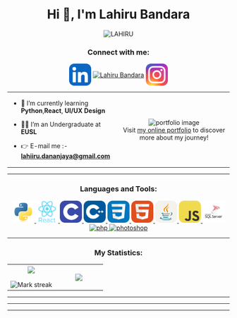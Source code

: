<h1 align="center">Hi 👋, I'm Lahiru Bandara</h1>
<p align="center"> <img src="https://komarev.com/ghpvc/?username=LAHI-RU&label=Profile%20views&color=0e75b6&style=flat" alt="LAHIRU" /> </p>

<h3 align="center">Connect with me:</h3>
<p align="center">
<a href="https://www.linkedin.com/in/lahirubandaara" target="blank"><img align="center" src="https://github.com/tandpfun/skill-icons/blob/main/icons/LinkedIn.svg" alt="Lahiru Bandara" height="50" width="50" /></a>
<a href="https://fb.com/lahiru.bandara.1428921?mibextid=ZbWKwL" target="blank"><img align="center" src="https://raw.githubusercontent.com/rahuldkjain/github-profile-readme-generator/master/src/images/icons/Social/facebook.svg" alt="Lahiru Bandara" height="50" width="50" /></a>
<a href="https://instagram.com/l_a_h_i_r_u._" target="blank"><img align="center" src="https://github.com/tandpfun/skill-icons/blob/main/icons/Instagram.svg" alt="Lahiru Bandara" height="50" width="50" /></a>
</p>

<table align="center">
<tr border="none">
<td width="50%" align="left">

- 🌱 I’m currently learning **Python**,**React**, **UI/UX Design**

- 🧑‍🎓 I’m an Undergraduate at **EUSL**

- 👉 E-mail me :- **lahiiru.dananjaya@gmail.com**

</td>
<td width="50%" align="center">
  
  <img align="center" alt="portfolio image" width="600" src="">
  <br>
  Visit <a href="">my online portfolio</a> to discover more about my journey!  
</td>
</tr>
</table>

---

<h3 align="center">Languages and Tools:</h3>
<p align="center"> <a href="https://www.python.org" target="_blank" rel="noreferrer"> <img src="https://raw.githubusercontent.com/devicons/devicon/master/icons/python/python-original.svg" alt="python" width="50" height="50"/> </a> <a href="https://reactjs.org/" target="_blank" rel="noreferrer"> <img src="https://raw.githubusercontent.com/devicons/devicon/master/icons/react/react-original-wordmark.svg" alt="react" width="50" height="50"/> </a> <a href="https://www.cprogramming.com/" target="_blank" rel="noreferrer"> <img src="https://github.com/tandpfun/skill-icons/blob/main/icons/C.svg" alt="c" width="50" height="50"/> </a> <a href="https://www.w3schools.com/cpp/" target="_blank" rel="noreferrer"> <img src="https://github.com/tandpfun/skill-icons/blob/main/icons/CPP.svg" alt="cplusplus" width="50" height="50"/> </a> <a href="https://www.w3schools.com/css/" target="_blank" rel="noreferrer"> <img src="https://github.com/tandpfun/skill-icons/blob/main/icons/CSS.svg" alt="css3" width="50" height="50"/> </a>  <a href="https://www.w3.org/html/" target="_blank" rel="noreferrer"> <img src="https://github.com/tandpfun/skill-icons/blob/main/icons/HTML.svg" alt="html5" width="50" height="50"/> </a> <a href="https://www.java.com" target="_blank" rel="noreferrer"> <img src="https://github.com/tandpfun/skill-icons/blob/main/icons/Java-Light.svg" alt="java" width="50" height="50"/> </a> <a href="https://developer.mozilla.org/en-US/docs/Web/JavaScript" target="_blank" rel="noreferrer"> <img src="https://github.com/tandpfun/skill-icons/blob/main/icons/JavaScript.svg" alt="javascript" width="50" height="50"/> </a> <a href="https://www.microsoft.com/en-us/sql-server" target="_blank" rel="noreferrer"> <img src="https://github.com/Scar1109/skill-icons/blob/Scar1109/icons/microsoftSQL.svg" alt="mssql" width="50" height="50"/> </a>   <a href="https://www.php.net" target="_blank" rel="noreferrer"> <img src="https://github.com/Scar1109/skill-icons/blob/Scar1109/icons/PHP-Light.svg" alt="php" width="50" height="50"/> </a> <a href="https://www.photoshop.com/en" target="_blank" rel="noreferrer"> <img src="https://github.com/Scar1109/skill-icons/blob/Scar1109/icons/Photoshop.svg" alt="photoshop" width="50" height="50"/> </a>  </p>

---

<h3 align="center">My Statistics:</h3>
<p align="center">
<table align="center">
<tr border="none">
<td width="50%" align="center">

  <img  align="center"  src="https://github-readme-stats.vercel.app/api?username=LAHI-RU&theme=dark&show_icons=true&count_private=true" />
  <br></br>
  <img  title="🔥 Get streak stats for your profile at git.io/streak-stats" alt="Mark streak" src="https://github-readme-streak-stats.herokuapp.com/?user=LAHI-RU&theme=dark&hide_border=false" /> 
</td>
<td width="50%" align="center">

  <img  align="center"  src="https://github-readme-stats.anuraghazra1.vercel.app/api/top-langs/?username=LAHI-RU&theme=dark&hide_border=false&no-bg=true&no-frame=true&langs_count=10"/>

  </td>
</tr>
</table>

---



---



---


